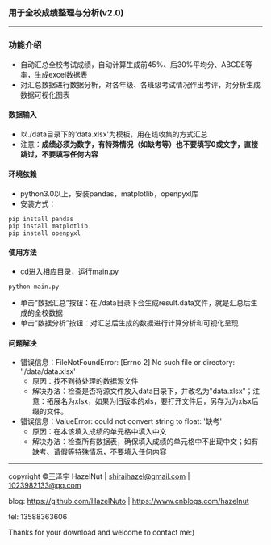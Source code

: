 ### 用于全校成绩整理与分析(v2.0)

----

### 功能介绍

* 自动汇总全校考试成绩，自动计算生成前45%、后30%平均分、ABCDE等率，生成excel数据表
* 对汇总数据进行数据分析，对各年级、各班级考试情况作出考评，对分析生成数据可视化图表

#### 数据输入

* 以./data目录下的'data.xlsx'为模板，用在线收集的方式汇总
* 注意：**成绩必须为数字，有特殊情况（如缺考等）也不要填写0或文字，直接跳过，不要填写任何内容**

#### 环境依赖

* python3.0以上，安装pandas，matplotlib，openpyxl库
* 安装方式：

```
pip install pandas
pip install matplotlib
pip install openpyxl
```



#### 使用方法

* cd进入相应目录，运行main.py

```
python main.py
```

* 单击“数据汇总”按钮：在./data目录下会生成result.data文件，就是汇总后生成的全校数据
* 单击“数据分析”按钮：对汇总后生成的数据进行计算分析和可视化呈现



#### 问题解决

* 错误信息：FileNotFoundError: [Errno 2] No such file or directory: './data/data.xlsx'
  * 原因：找不到待处理的数据源文件
  * 解决办法：检查是否将源文件放入data目录下，并改名为"data.xlsx"；注意：拓展名为xlsx，如果为旧版本的xls，要打开文件后，另存为为xlsx后缀的文件。
* 错误信息：ValueError: could not convert string to float: '缺考'
  * 原因：在本该填入成绩的单元格中填入中文
  * 解决办法：检查所有数据表，确保填入成绩的单元格中不出现中文；如有缺考、请假等特殊情况，不要填入任何内容



----

copyright ©王泽宇 HazelNut | shiraihazel@gmail.com | 1023982133@qq.com

blog: https://github.com/HazelNuto | https://www.cnblogs.com/hazelnut

tel: 13588363606

Thanks for your download and welcome to contact me:)

